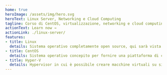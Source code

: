 ```yaml
---
home: true
heroImage: /assets/img/hero.svg
heroText: Linux Server, Networking e Cloud Computing
tagline: Corso di CentOS, virtualizzazione, networking e cloud computing
actionText: Learn now →
actionLink: ./linux-server/
features:
- title: Linux
  details: Sistema operativo completamente open source, qui sarà vista la distribuzione Linux (Red Hat Enterprise) CentOS
- title: CentOS
  details: Sistema operativo concepito per fornire una piattaforma di classe enterprise per chiunque intenda utilizzare GNU/Linux per usi professionali
- title: Hyper-V
  details: Hypervisor in cui è possibile creare macchine virtuali su sistemi basati su processori x86-64 che eseguono Windows
---
```

<!--
Fonti:<br>
- [Codecademy](https://www.codecademy.com/learn/learn-the-command-line)
-->